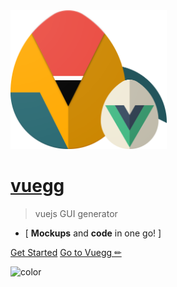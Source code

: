 <!-- _coverpage.md -->

<a href="https://vuegg.now.sh/" target="_blank" title="Go to Vuegg">
  <img width="250" src="/static/vuegg-fam.svg">
</a>

# [vuegg](https://vuegg.now.sh/)

> vuejs GUI generator

* [ **Mockups** and **code** in one go! ]


[Get Started](#about-vuegg)
[Go to Vuegg ✏](https://vuegg.now.sh/)

![color](#eeeeee)
